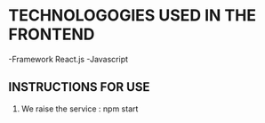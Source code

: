 # TECHNOLOGOGIES USED IN THE FRONTEND

-Framework React.js
-Javascript

## INSTRUCTIONS FOR USE

1. We raise the service : npm start
